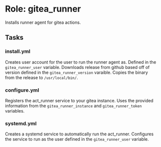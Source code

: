 # Role: gitea_runner

Installs runner agent for gitea actions.

## Tasks

### install.yml

Creates user account for the user to run the runner agent as. Defined in the `gitea_runner_user` variable. Downloads release from github based off of version defined in the `gitea_runner_version` varaible. Copies the binary from the release to `/usr/local/bin/`.

### configure.yml

Registers the act_runner service to your gitea instance. Uses the provided information from the `gitea_runner_instance` and `gitea_runner_token` variables. 

### systemd.yml

Creates a systemd service to automatically run the act_runner. Configures the service to run as the user defined in the `gitea_runner_user` variable.
